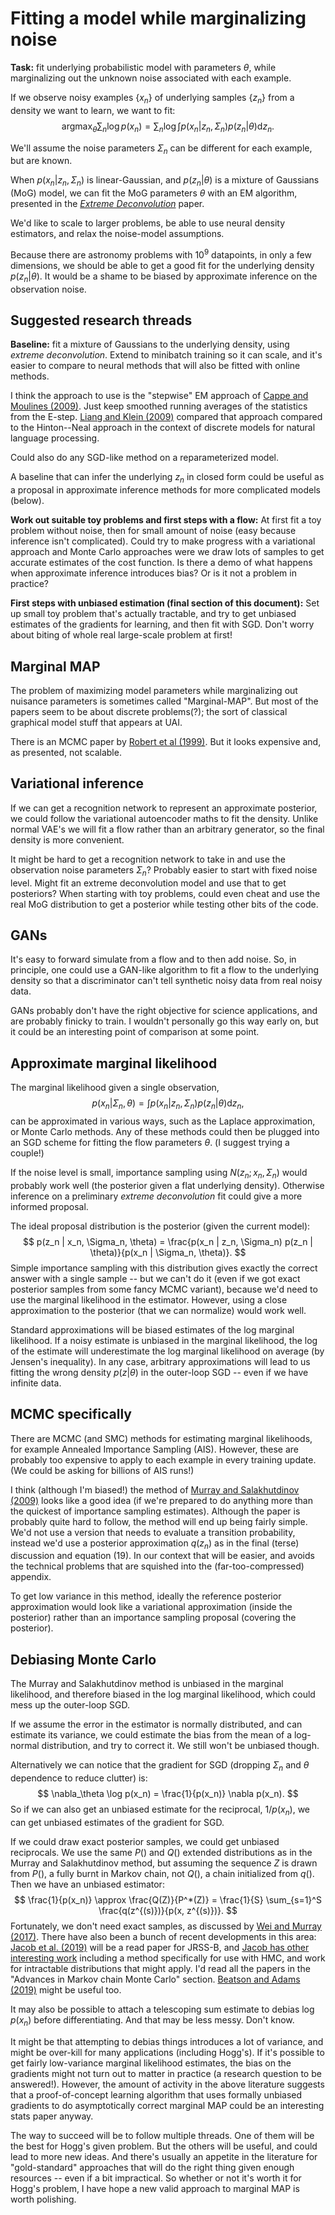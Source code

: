 # Fitting a model while marginalizing noise

**Task:** fit underlying probabilistic model with parameters $\theta$, while
marginalizing out the unknown noise associated with each example.

If we observe noisy examples $\{x_n\}$ of underlying samples $\{z_n\}$ from a
density we want to learn, we want to fit:
$$
\mathrm{argmax}_\theta \sum_n \log p(x_n) = \sum_n \log \int p(x_n | z_n, \Sigma_n) p(z_n | \theta) \mathrm{d}z_n.
$$

We'll assume the noise parameters $\Sigma_n$ can be different for each example,
but are known.

When $p(x_n | z_n, \Sigma_n)$ is linear-Gaussian, and $p(z_n | \theta)$ is
a mixture of Gaussians (MoG) model, we can fit the MoG parameters $\theta$ with
an EM algorithm, presented in the
[*Extreme Deconvolution*](https://arxiv.org/abs/0905.2979) paper.

We'd like to scale to larger problems, be able to use neural density estimators,
and relax the noise-model assumptions.

Because there are astronomy problems with $10^9$ datapoints, in only a few
dimensions, we should be able to get a good fit for the underlying density
$p(z_n | \theta)$. It would be a shame to be biased by approximate inference on
the observation noise.


## Suggested research threads

**Baseline:** fit a mixture of Gaussians to the underlying density, using *extreme
deconvolution*. Extend to minibatch training so it can scale, and it's easier to
compare to neural methods that will also be fitted with online methods.

I think the approach to use is the "stepwise" EM approach of
[Cappe and Moulines (2009)](https://arxiv.org/abs/0712.4273).
Just keep smoothed running averages of the statistics from the E-step.
[Liang and Klein (2009)](https://www.aclweb.org/anthology/N09-1069) compared that approach
compared to the Hinton--Neal approach in the context of discrete models for
natural language processing.

Could also do any SGD-like method on a reparameterized model.

A baseline that can infer the underlying $z_n$ in closed form could be useful as
a proposal in approximate inference methods for more complicated models (below).

**Work out suitable toy problems and first steps with a flow:**
At first fit a toy problem without noise, then for small amount of noise (easy
because inference isn't complicated). Could try to make progress with a
variational approach and Monte Carlo approaches were we draw lots of samples to
get accurate estimates of the cost function. Is there a demo of what happens when
approximate inference introduces bias? Or is it not a problem in practice?

**First steps with unbiased estimation (final section of this document):** Set
up small toy problem that's actually tractable, and try to get unbiased
estimates of the gradients for learning, and then fit with SGD. Don't worry
about biting of whole real large-scale problem at first!


## Marginal MAP

The problem of maximizing model parameters while marginalizing out nuisance
parameters is sometimes called "Marginal-MAP". But most of the papers seem to be
about discrete problems(?); the sort of classical graphical model stuff that
appears at UAI.

There is an MCMC paper by [Robert et al (1999)](https://www.semanticscholar.org/paper/Marginal-MAP-estimation-using-Markov-chain-Monte-Robert-Doucet/81ba7e1f318cae40c98528e60cf5e21d76a0e3e9). But it looks expensive and, as presented, not scalable.

## Variational inference

If we can get a recognition network to represent an approximate posterior, we
could follow the variational autoencoder maths to fit the density. Unlike normal
VAE's we will fit a flow rather than an arbitrary generator, so the final
density is more convenient.

It might be hard to get a recognition network to take in and use the observation
noise parameters $\Sigma_n$? Probably easier to start with fixed noise level.
Might fit an extreme deconvolution model and use that to get posteriors? When
starting with toy problems, could even cheat and use the real MoG distribution
to get a posterior while testing other bits of the code.

## GANs

It's easy to forward simulate from a flow and to then add noise. So, in
principle, one could use a GAN-like algorithm to fit a flow to the underlying
density so that a discriminator can't tell synthetic noisy data from real noisy
data.

GANs probably don't have the right objective for science applications, and are
probably finicky to train. I wouldn't personally go this way early on, but it
could be an interesting point of comparison at some point.

## Approximate marginal likelihood

The marginal likelihood given a single observation,
$$
    p(x_n | \Sigma_n, \theta) = \int p(x_n | z_n, \Sigma_n) p(z_n | \theta) \mathrm{d}z_n,
$$
can be approximated in various ways, such as the Laplace approximation, or Monte
Carlo methods. Any of these methods could then be plugged into an SGD scheme for
fitting the flow parameters $\theta$. (I suggest trying a couple!)

If the noise level is small, importance sampling using $N(z_n; x_n, \Sigma_n)$
would probably work well (the posterior given a flat underlying density).
Otherwise inference on a preliminary *extreme deconvolution* fit could give a
more informed proposal.

The ideal proposal distribution is the posterior (given the current model):
$$
    p(z_n | x_n, \Sigma_n, \theta) = \frac{p(x_n | z_n, \Sigma_n) p(z_n | \theta)}{p(x_n | \Sigma_n, \theta)}.
$$
Simple importance sampling with this distribution gives exactly the correct
answer with a single sample -- but we can't do it (even if we got exact
posterior samples from some fancy MCMC variant), because we'd need to use the
marginal likelihood in the estimator. However, using a close approximation to
the posterior (that we can normalize) would work well.

Standard approximations will be biased estimates of the log marginal likelihood.
If a noisy estimate is unbiased in the marginal likelihood, the log of the
estimate will underestimate the log marginal likelihood on average (by Jensen's
inequality). In any case, arbitrary approximations will lead to us fitting the
wrong density $p(z | \theta)$ in the outer-loop SGD -- even if we have infinite
data.

## MCMC specifically

There are MCMC (and SMC) methods for estimating marginal likelihoods, for
example Annealed Importance Sampling (AIS). However, these are probably too
expensive to apply to each example in every training update. (We could be asking
for billions of AIS runs!)

I think (although I'm biased!) the method of
[Murray and Salakhutdinov (2009)](https://homepages.inf.ed.ac.uk/imurray2/pub/09eval_latents/)
looks like a good idea (if we're prepared to do anything more than the quickest
of importance sampling estimates). Although the paper is probably quite hard to
follow, the method will end up being fairly simple. We'd not use a version that
needs to evaluate a transition probability, instead we'd use a posterior
approximation $q(z_n)$ as in the final (terse) discussion and equation (19). In
our context that will be easier, and avoids the technical problems that are
squished into the (far-too-compressed) appendix.

To get low variance in this method, ideally the reference posterior
approximation would look like a variational approximation (inside the posterior)
rather than an importance sampling proposal (covering the posterior).

## Debiasing Monte Carlo

The Murray and Salakhutdinov method is unbiased in the marginal likelihood, and
therefore biased in the log marginal likelihood, which could mess up the
outer-loop SGD.

If we assume the error in the estimator is normally distributed, and can
estimate its variance, we could estimate the bias from the mean of a log-normal
distribution, and try to correct it. We still won't be unbiased though.

Alternatively we can notice that the gradient for SGD (dropping $\Sigma_n$ and
$\theta$ dependence to reduce clutter) is:
$$
    \nabla_\theta \log p(x_n) = \frac{1}{p(x_n)} \nabla p(x_n).
$$
So if we can also get an unbiased estimate for the reciprocal, $1/p(x_n)$, we
can get unbiased estimates of the gradient for SGD.

If we could draw exact posterior samples, we could get unbiased reciprocals. We
use the same $P()$ and $Q()$ extended distributions as in the Murray and
Salakhutdinov method, but assuming the sequence $Z$ is drawn from $P()$, a fully
burnt in Markov chain, not $Q()$, a chain initialized from $q()$. Then we have
an unbiased estimator:
$$
    \frac{1}{p(x_n)} \approx \frac{Q(Z)}{P^*(Z)} = \frac{1}{S} \sum_{s=1}^S \frac{q(z^{(s)})}{p(x, z^{(s)})}.
$$
Fortunately, we don't need exact samples, as discussed by
[Wei and Murray (2017)](https://homepages.inf.ed.ac.uk/imurray2/pub/17mtrunc/).
There have also been a bunch of recent developments in this area:
[Jacob et al. (2019)](https://arxiv.org/abs/1708.03625) will be a read paper for JRSS-B,
and [Jacob has other interesting
work](https://sites.google.com/site/pierrejacob/articles) including a method
specifically for use with HMC, and work for intractable distributions that might
apply. I'd read all the papers in the "Advances in Markov chain Monte Carlo" section.
[Beatson and Adams (2019)](https://arxiv.org/abs/1905.07006) might be useful too.

It may also be possible to attach a telescoping sum estimate to debias $\log p(x_n)$
before differentiating. And that may be less messy. Don't know.

It might be that attempting to debias things introduces a lot of variance, and
might be over-kill for many applications (including Hogg's). If it's possible to
get fairly low-variance marginal likelihood estimates, the bias on the gradients
might not turn out to matter in practice (a research question to be answered!).
However, the amount of activity in the above literature suggests that a
proof-of-concept learning algorithm that uses formally unbiased gradients to do
asymptotically correct marginal MAP could be an interesting stats paper anyway.

The way to succeed will be to follow multiple threads. One of them will be the
best for Hogg's given problem. But the others will be useful, and could lead to
more new ideas. And there's usually an appetite in the literature for
"gold-standard" approaches that will do the right thing given enough resources
-- even if a bit impractical. So whether or not it's worth it for Hogg's
problem, I have hope a new valid approach to marginal MAP is worth polishing.

